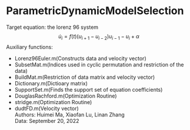 # ParametricDynamicModelSelection
Target equation: the lorenz 96 system 
$$\dot{u}_{i} =f(t) ( u_{i+1} - u_{i-2} )  u_{i-1} - u_{i} + \alpha$$
Auxiliary functions:
 * Lorenz96Euler.m(Constructs data and velocity vector)
 * SubsetMat.m(Indices used in cyclic permutation and restriction of the data)
 * BuildMat.m(Restriction of data matrix and velocity vector)
 * Dictionary.m(Dictioary matrix)
 * SupportSet.m(Finds the support set of equation coefficients)
 * DouglasRachford.m(Optimization Routine)
 * stridge.m(Optimization Routine)
 * dudtFD.m(Velocity vector)  
Authors: Huimei Ma, Xiaofan Lu, Linan Zhang  
Data: September 20, 2022
